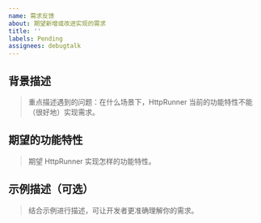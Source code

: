 ```yaml
---
name: 需求反馈
about: 期望新增或改进实现的需求
title: ''
labels: Pending
assignees: debugtalk
---
```


## 背景描述

> 重点描述遇到的问题：在什么场景下，HttpRunner 当前的功能特性不能（很好地）实现需求。

## 期望的功能特性

> 期望 HttpRunner 实现怎样的功能特性。

## 示例描述（可选）

> 结合示例进行描述，可让开发者更准确理解你的需求。
